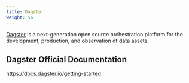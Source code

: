 ```yaml
---
title: Dagster
weight: 56
---
```


[Dagster](https://dagster.io/) is a next-generation open source orchestration platform for the development, production, and observation of data assets.

## Dagster Official Documentation

https://docs.dagster.io/getting-started

